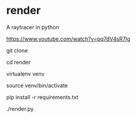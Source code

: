 # render
A raytracer in python

https://www.youtube.com/watch?v=pq7dV4sR7lg

git clone

cd render

virtualenv venv

source venv/bin/activate

pip install -r requirements.txt

./render.py
